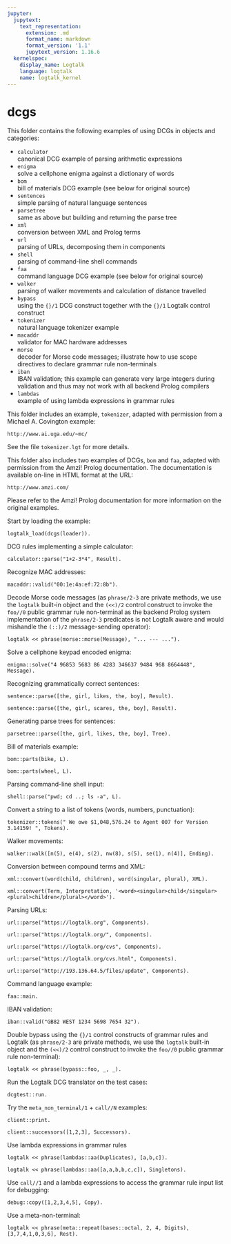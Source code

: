 ```yaml
---
jupyter:
  jupytext:
    text_representation:
      extension: .md
      format_name: markdown
      format_version: '1.1'
      jupytext_version: 1.16.6
  kernelspec:
    display_name: Logtalk
    language: logtalk
    name: logtalk_kernel
---
```


<!--
________________________________________________________________________

This file is part of Logtalk <https://logtalk.org/>  
SPDX-FileCopyrightText: 1998-2025 Paulo Moura <pmoura@logtalk.org>  
SPDX-License-Identifier: Apache-2.0

Licensed under the Apache License, Version 2.0 (the "License");
you may not use this file except in compliance with the License.
You may obtain a copy of the License at

    http://www.apache.org/licenses/LICENSE-2.0

Unless required by applicable law or agreed to in writing, software
distributed under the License is distributed on an "AS IS" BASIS,
WITHOUT WARRANTIES OR CONDITIONS OF ANY KIND, either express or implied.
See the License for the specific language governing permissions and
limitations under the License.
________________________________________________________________________
-->

# dcgs

This folder contains the following examples of using DCGs in objects and
categories:

- `calculator`  
	canonical DCG example of parsing arithmetic expressions
- `enigma`  
	solve a cellphone enigma against a dictionary of words
- `bom`  
	bill of materials DCG example (see below for original source)
- `sentences`  
	simple parsing of natural language sentences
- `parsetree`  
	same as above but building and returning the parse tree
- `xml`  
	conversion between XML and Prolog terms
- `url`  
	parsing of URLs, decomposing them in components
- `shell`  
	parsing of command-line shell commands
- `faa`  
	command language DCG example (see below for original source)
- `walker`  
	parsing of walker movements and calculation of distance
	travelled
- `bypass`  
	using the `{}/1` DCG construct together with the `{}/1` Logtalk control 
	construct
- `tokenizer`  
	natural language tokenizer example
- `macaddr`  
	validator for MAC hardware addresses
- `morse`  
	decoder for Morse code messages; illustrate how to use scope 
	directives to declare grammar rule non-terminals
- `iban`  
	IBAN validation; this example can generate very large integers during
	validation and thus may not work with all backend Prolog compilers
- `lambdas`  
	example of using lambda expressions in grammar rules

This folder includes an example, `tokenizer`, adapted with permission from 
a Michael A. Covington example:

	http://www.ai.uga.edu/~mc/

See the file `tokenizer.lgt` for more details.

This folder also includes two examples of DCGs, `bom` and `faa`, adapted
with permission from the Amzi! Prolog documentation. The documentation is 
available on-line in HTML format at the URL:

	http://www.amzi.com/

Please refer to the Amzi! Prolog documentation for more information on the 
original examples.

Start by loading the example:

```logtalk
logtalk_load(dcgs(loader)).
```

DCG rules implementing a simple calculator:

```logtalk
calculator::parse("1+2-3*4", Result).
```

<!--
Result = -9.
-->

Recognize MAC addresses:

```logtalk
macaddr::valid("00:1e:4a:ef:72:8b").
```

<!--
true.
-->

Decode Morse code messages (as `phrase/2-3` are private methods, we use the
`logtalk` built-in object and the `(<<)/2` control construct to invoke the
`foo//0` public grammar rule non-terminal as the backend Prolog system
implementation of the `phrase/2-3` predicates is not Logtalk aware and
would mishandle the `(::)/2` message-sending operator):

```logtalk
logtalk << phrase(morse::morse(Message), "... --- ...").
```

<!--
Message = [sos].
-->

Solve a cellphone keypad encoded enigma:

```logtalk
enigma::solve("4 96853 5683 86 4283 346637 9484 968 8664448", Message).
```

<!--
Message = [i, would, love, to, have, dinner, with, you, tonight].
-->

Recognizing grammatically correct sentences:

```logtalk
sentence::parse([the, girl, likes, the, boy], Result).
```

<!--
Result = true.
-->

```logtalk
sentence::parse([the, girl, scares, the, boy], Result).
```

<!--
Result = false.
-->

Generating parse trees for sentences:

```logtalk
parsetree::parse([the, girl, likes, the, boy], Tree).
```

<!--
Tree = s(np(d(the), n(girl)), vp(v(likes), np(d(the), n(boy)))).
-->

Bill of materials example:

```logtalk
bom::parts(bike, L).
```

<!--
L = [frame, crank, pedal, pedal, chain, spokes, rim, hub, spokes, rim, hub].
-->

```logtalk
bom::parts(wheel, L).
```

<!--
L = [spokes, rim, hub].
-->

Parsing command-line shell input:

```logtalk
shell::parse("pwd; cd ..; ls -a", L).
```

<!--
L = [pwd,'cd ..','ls -a'].
-->

Convert a string to a list of tokens (words, numbers, punctuation):

```logtalk
tokenizer::tokens(" We owe $1,048,576.24 to Agent 007 for Version 3.14159! ", Tokens).
```

<!--
Tokens = [we,owe,$,1048576.24,to,agent,7,for,version,3.14159,!].
-->

Walker movements:

```logtalk
walker::walk([n(5), e(4), s(2), nw(8), s(5), se(1), n(4)], Ending).
```

<!--
Ending = -0.94974746830583223,6.9497474683058318.
-->

Conversion between compound terms and XML:

```logtalk
xml::convert(word(child, children), word(singular, plural), XML).
```

<!--
XML = '<word><singular>child</singular><plural>children</plural></word>'.
-->

```logtalk
xml::convert(Term, Interpretation, '<word><singular>child</singular><plural>children</plural></word>').
```

<!--
Term = word(child, children), Interpretation = word(singular, plural).
-->

Parsing URLs:

```logtalk
url::parse("https://logtalk.org", Components).
```

<!--
Components = [protocol(http), address([logtalk, org]), path([]), file('')].
-->

```logtalk
url::parse("https://logtalk.org/", Components).
```

<!--
Components = [protocol(http), address([logtalk, org]), path(['']), file('')].
-->

```logtalk
url::parse("https://logtalk.org/cvs", Components).
```

<!--
Components = [protocol(http), address([logtalk, org]), path([cvs]), file('')].
-->

```logtalk
url::parse("https://logtalk.org/cvs.html", Components).
```

<!--
Components = [protocol(http), address([logtalk, org]), path([]), file('cvs.html')].
-->

```logtalk
url::parse("http://193.136.64.5/files/update", Components).
```

<!--
Components = [protocol(http), address([193, 136, 64, 5]), path([files, update]), file('')].
-->

Command language example:

```logtalk
faa::main.
```

<!--
Fly Amzi! Air
enter command> list flights
aa101
aa102
aa103
enter command> book elana aa102
enter command> book tom aa102
enter command> list passengers aa102
elana
tom
enter command> exit

true.
-->

IBAN validation:

```logtalk
iban::valid("GB82 WEST 1234 5698 7654 32").
```

<!--
true.
-->

Double bypass using the `{}/1` control constructs of grammar rules and Logtalk
(as `phrase/2-3` are private methods, we use the `logtalk` built-in object and the
`(<<)/2` control construct to invoke the `foo//0` public grammar rule non-terminal):

```logtalk
logtalk << phrase(bypass::foo, _, _).
```

<!--
bar predicate called.
-->

Run the Logtalk DCG translator on the test cases:

```logtalk
dcgtest::run.
```

Try the `meta_non_terminal/1` + `call//N` examples:

```logtalk
client::print.
```

<!--
1-one
2-two
3-three
a-one
b-two
c-three

true.
-->

```logtalk
client::successors([1,2,3], Successors).
```

<!--
Successors = [2, 3, 4].
-->

Use lambda expressions in grammar rules

```logtalk
logtalk << phrase(lambdas::aa(Duplicates), [a,b,c]).
```

<!--
Duplicates = [a,a,b,b,c,c].
-->

```logtalk
logtalk << phrase(lambdas::aa([a,a,b,b,c,c]), Singletons).
```

<!--
Singletons = [a,b,c].
-->

Use `call//1` and a lambda expressions to access the grammar rule input list
for debugging:

```logtalk
debug::copy([1,2,3,4,5], Copy).
```

<!--
[1,2,3,4,5]
[2,3,4,5]
[3,4,5]
[4,5]
[5]
[]
Copy = [1, 2, 3, 4, 5].
-->

Use a meta-non-terminal:

```logtalk
logtalk << phrase(meta::repeat(bases::octal, 2, 4, Digits), [3,7,4,1,0,3,6], Rest).
```

<!--
Digits = [3,7,4,1], Rest = [0,3,6].
-->
